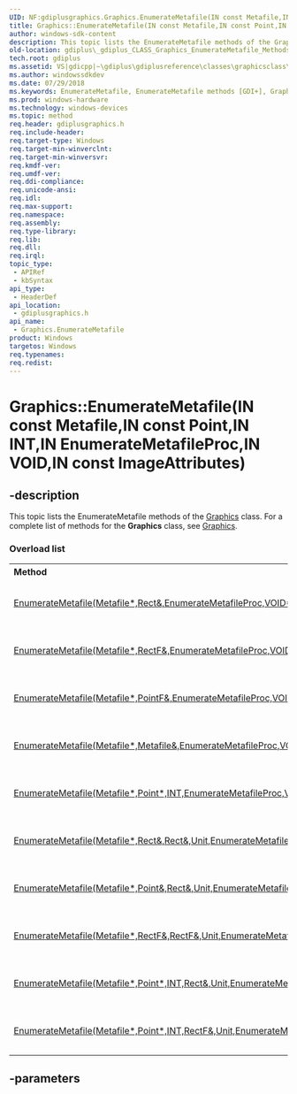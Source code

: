 ```yaml
---
UID: NF:gdiplusgraphics.Graphics.EnumerateMetafile(IN const Metafile,IN const Point,IN INT,IN EnumerateMetafileProc,IN VOID,IN const ImageAttributes)
title: Graphics::EnumerateMetafile(IN const Metafile,IN const Point,IN INT,IN EnumerateMetafileProc,IN VOID,IN const ImageAttributes)
author: windows-sdk-content
description: This topic lists the EnumerateMetafile methods of the Graphics class. For a complete list of methods for the Graphics class, see Graphics.
old-location: gdiplus\_gdiplus_CLASS_Graphics_EnumerateMetafile_Methods.htm
tech.root: gdiplus
ms.assetid: VS|gdicpp|~\gdiplus\gdiplusreference\classes\graphicsclass\graphicsmethods\graphicsenumeratemetafilemethods.htm
ms.author: windowssdkdev
ms.date: 07/29/2018
ms.keywords: EnumerateMetafile, EnumerateMetafile methods [GDI+], Graphics.EnumerateMetafile, Graphics.EnumerateMetafile(IN const Metafile,IN const Point,IN INT,IN EnumerateMetafileProc,IN VOID,IN const ImageAttributes), Graphics::EnumerateMetafile, Graphics::EnumerateMetafile(IN const Metafile,IN const Point,IN INT,IN EnumerateMetafileProc,IN VOID,IN const ImageAttributes), _gdiplus_CLASS_Graphics_EnumerateMetafile_Methods, gdiplus._gdiplus_CLASS_Graphics_EnumerateMetafile_Methods, gdiplusgraphics/EnumerateMetafile
ms.prod: windows-hardware
ms.technology: windows-devices
ms.topic: method
req.header: gdiplusgraphics.h
req.include-header: 
req.target-type: Windows
req.target-min-winverclnt: 
req.target-min-winversvr: 
req.kmdf-ver: 
req.umdf-ver: 
req.ddi-compliance: 
req.unicode-ansi: 
req.idl: 
req.max-support: 
req.namespace: 
req.assembly: 
req.type-library: 
req.lib: 
req.dll: 
req.irql: 
topic_type:
 - APIRef
 - kbSyntax
api_type:
 - HeaderDef
api_location:
 - gdiplusgraphics.h
api_name:
 - Graphics.EnumerateMetafile
product: Windows
targetos: Windows
req.typenames: 
req.redist: 
---
```


# Graphics::EnumerateMetafile(IN const Metafile,IN const Point,IN INT,IN EnumerateMetafileProc,IN VOID,IN const ImageAttributes)


## -description


<span>This topic lists the 
EnumerateMetafile methods of the 
<a href="https://msdn.microsoft.com/7e874710-3cd3-42c8-bd2f-8a779b19ba59">Graphics</a> class. For a complete list of methods for the 
<b>Graphics</b> class, see 
<a href="https://msdn.microsoft.com/7e874710-3cd3-42c8-bd2f-8a779b19ba59">Graphics</a>. 


</span><h3>Overload list</h3><table>
<tr>
<th align="left" width="37%">Method</th>
<th align="left" width="63%">Description</th>
</tr>
<tr>
<td align="left" width="37%">
<a href="https://msdn.microsoft.com/a76f7adb-d6d2-4fad-8229-609beb04afc0">EnumerateMetafile(Metafile*,Rect&,EnumerateMetafileProc,VOID*,ImageAttributes*)</a>
</td>
<td align="left" width="63%">
The <a href="https://msdn.microsoft.com/a76f7adb-d6d2-4fad-8229-609beb04afc0">Graphics::EnumerateMetafile</a>
<a href="https://msdn.microsoft.com/a1214c49-63ff-4fac-9603-dce5240d9691">Metafile::PlayRecord</a> in the callback function.

</td>
</tr>
<tr>
<td align="left" width="37%">
<a href="https://msdn.microsoft.com/6ecf826f-9499-433d-b429-157d15b6cfa0">EnumerateMetafile(Metafile*,RectF&,EnumerateMetafileProc,VOID*,ImageAttributes*)</a>
</td>
<td align="left" width="63%">
The <a href="https://msdn.microsoft.com/6ecf826f-9499-433d-b429-157d15b6cfa0">Graphics::EnumerateMetafile</a>
<a href="https://msdn.microsoft.com/a1214c49-63ff-4fac-9603-dce5240d9691">Metafile::PlayRecord</a> in the callback function.

</td>
</tr>
<tr>
<td align="left" width="37%">
<a href="https://msdn.microsoft.com/fe1b60cc-8da9-44a5-96a9-ec9c916c2d41">EnumerateMetafile(Metafile*,PointF&,EnumerateMetafileProc,VOID*,ImageAttributes*)</a>
</td>
<td align="left" width="63%">
The <a href="https://msdn.microsoft.com/fe1b60cc-8da9-44a5-96a9-ec9c916c2d41">Graphics::EnumerateMetafile</a>
<a href="https://msdn.microsoft.com/a1214c49-63ff-4fac-9603-dce5240d9691">Metafile::PlayRecord</a> in the callback function.

</td>
</tr>
<tr>
<td align="left" width="37%">
<a href="https://msdn.microsoft.com/bd0ac08d-5ca5-4663-be93-5e8d715ce969">EnumerateMetafile(Metafile*,Metafile&,EnumerateMetafileProc,VOID*,ImageAttributes*)</a>
</td>
<td align="left" width="63%">
The <a href="https://msdn.microsoft.com/bd0ac08d-5ca5-4663-be93-5e8d715ce969">Graphics::EnumerateMetafile</a>
<a href="https://msdn.microsoft.com/a1214c49-63ff-4fac-9603-dce5240d9691">Metafile::PlayRecord</a> in the callback function.

</td>
</tr>
<tr>
<td align="left" width="37%">
<a href="https://msdn.microsoft.com/acfed610-5748-441c-996e-7c7518d45305">EnumerateMetafile(Metafile*,Point*,INT,EnumerateMetafileProc,VOID*,ImageAttributes*)</a>
</td>
<td align="left" width="63%">
The <a href="https://msdn.microsoft.com/acfed610-5748-441c-996e-7c7518d45305">Graphics::EnumerateMetafile</a>
<a href="https://msdn.microsoft.com/a1214c49-63ff-4fac-9603-dce5240d9691">Metafile::PlayRecord</a> in the callback function.

</td>
</tr>
<tr>
<td align="left" width="37%">
<a href="https://msdn.microsoft.com/69f26715-7143-4fe7-9c6f-d2b6abd3719b">EnumerateMetafile(Metafile*,Rect&,Rect&,Unit,EnumerateMetafileProc,VOID*,ImageAttributes*)</a>
</td>
<td align="left" width="63%">
The <a href="https://msdn.microsoft.com/69f26715-7143-4fe7-9c6f-d2b6abd3719b">Graphics::EnumerateMetafile</a>
<a href="https://msdn.microsoft.com/a1214c49-63ff-4fac-9603-dce5240d9691">Metafile::PlayRecord</a> in the callback function.

</td>
</tr>
<tr>
<td align="left" width="37%">
<a href="https://msdn.microsoft.com/6d43f778-0a25-4807-93fd-95f5e7fdcb28">EnumerateMetafile(Metafile*,Point&,Rect&,Unit,EnumerateMetafileProc,VOID*,ImageAttributes*)</a>
</td>
<td align="left" width="63%">
The <a href="https://msdn.microsoft.com/6d43f778-0a25-4807-93fd-95f5e7fdcb28">Graphics::EnumerateMetafile</a>
<a href="https://msdn.microsoft.com/a1214c49-63ff-4fac-9603-dce5240d9691">Metafile::PlayRecord</a> in the callback function.

</td>
</tr>
<tr>
<td align="left" width="37%">
<a href="https://msdn.microsoft.com/9c96962a-2f30-4ea3-b87e-e8193fa6da01">EnumerateMetafile(Metafile*,RectF&,RectF&,Unit,EnumerateMetafileProc,VOID*,ImageAttributes*)</a>
</td>
<td align="left" width="63%">
The <a href="https://msdn.microsoft.com/9c96962a-2f30-4ea3-b87e-e8193fa6da01">Graphics::EnumerateMetafile</a>
<a href="https://msdn.microsoft.com/a1214c49-63ff-4fac-9603-dce5240d9691">Metafile::PlayRecord</a> in the callback function.

</td>
</tr>
<tr>
<td align="left" width="37%">
<a href="https://msdn.microsoft.com/1055b64e-a647-477a-8103-9622fb707073">EnumerateMetafile(Metafile*,Point*,INT,Rect&,Unit,EnumerateMetafileProc,VOID*,ImageAttributes*)</a>
</td>
<td align="left" width="63%">
The <a href="https://msdn.microsoft.com/1055b64e-a647-477a-8103-9622fb707073">Graphics::EnumerateMetafile</a>
<a href="https://msdn.microsoft.com/a1214c49-63ff-4fac-9603-dce5240d9691">Metafile::PlayRecord</a> in the callback function.

</td>
</tr>
<tr>
<td align="left" width="37%">
<a href="https://msdn.microsoft.com/0fc163bc-f7bb-4aa8-b847-85a3b34cb652">EnumerateMetafile(Metafile*,Point*,INT,RectF&,Unit,EnumerateMetafileProc,VOID*,ImageAttributes*)</a>
</td>
<td align="left" width="63%">
The <a href="https://msdn.microsoft.com/0fc163bc-f7bb-4aa8-b847-85a3b34cb652">Graphics::EnumerateMetafile</a>
<a href="https://msdn.microsoft.com/a1214c49-63ff-4fac-9603-dce5240d9691">Metafile::PlayRecord</a> in the callback function.

</td>
</tr>
</table>

## -parameters

